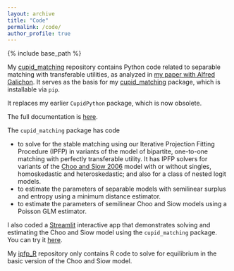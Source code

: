 ```yaml
---
layout: archive
title: "Code"
permalink: /code/
author_profile: true
---
```


{% include base_path %}

My [cupid_matching](https://www.github.com/bsalanie/cupid_matching.git) repository contains Python code related to separable matching with transferable utilities, as analyzed in [my paper with Alfred Galichon](https://academic.oup.com/restud/article-abstract/89/5/2600/6478301). It serves as the basis for my [cupid_matching](https://pypi.org/project/cupid-matching) package, which is installable via `pip`.

It replaces my earlier `CupidPython` package, which is now obsolete.

The full documentation is [here](https://bsalanie.github.io/cupid_matching).

The `cupid_matching` package has code

- to solve for the stable matching using our Iterative Projection Fitting Procedure (IPFP) in variants of the model of bipartite, one-to-one matching with perfectly transferable utility. It has IPFP solvers for variants of the [Choo and Siow 2006](https://www.jstor.org/stable/10.1086/498585?seq=1) model with or without singles, homoskedastic and heteroskedastic; and also for a class of nested logit models.
- to estimate the parameters of separable models with semilinear surplus and entropy using a minimum distance estimator.
- to estimate the parameters of semilinear Choo and Siow models using a Poisson GLM estimator.

I also coded a [Streamlit](https://www.streamlit.io/) interactive app that demonstrates solving and estimating the Choo and Siow model using the `cupid_matching` package. You can try it [here](https://share.streamlit.io/bsalanie/cupid_matching_st/main/cupid_streamlit.py).

My [ipfp_R](https://www.github.com/bsalanie/ipfp_R.git) repository only contains R code to solve for equilibrium in the basic version of the Choo and Siow model.
